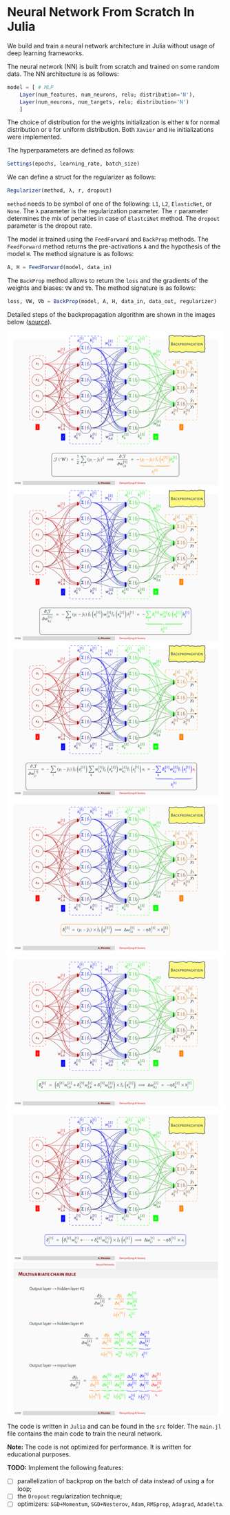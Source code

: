 # Neural Network From Scratch In Julia
We build and train a neural network architecture in Julia without usage of deep learning frameworks.

The neural network (NN) is built from scratch and trained on some random data. The NN architecture is as follows:

```julia
model = [ # MLP
    Layer(num_features, num_neurons, relu; distribution='N'), 
    Layer(num_neurons, num_targets, relu; distribution='N')
    ]
```
The choice of distribution for the weights initialization is either `N` for normal distribution or `U` for uniform distribution. Both `Xavier` and `He` initializations were implemented.

The hyperparameters are defined as follows:
```julia
Settings(epochs, learning_rate, batch_size)
```
We can define a struct for the regularizer as follows:
```julia
Regularizer(method, λ, r, dropout)
```
`method` needs to be symbol of one of the following: `L1`, `L2`, `ElasticNet`, or `None`. The `λ` parameter is the regularization parameter. The `r` parameter determines the mix of penalties in case of `ElastciNet` method. The `dropout` parameter is the dropout rate.

The model is trained using the `FeedForward` and `BackProp` methods. The `FeedForward` method returns the pre-activations `A` and the hypothesis of the model `H`. The method signature is as follows:
```julia
A, H = FeedForward(model, data_in)
```
The `BackProp` method allows to return the `loss` and the gradients of the weights and biases: `∇W` and `∇b`. The method signature is as follows:
```julia
loss, ∇W, ∇b = BackProp(model, A, H, data_in, data_out, regularizer)
```
Detailed steps of the backpropagation algorithm are shown in the images below ([source](https://github.com/a-mhamdi/jlai/blob/main/Slides-Labs/Demystifying%20AI%20Sorcery%20(Part-1).pdf)).

![BackProp](./Images/backprop-1.png)
![BackProp](./Images/backprop-2.png)
![BackProp](./Images/backprop-3.png)
![BackProp](./Images/backprop-4.png)
![BackProp](./Images/backprop-5.png)
![BackProp](./Images/backprop-6.png)
![BackProp](./Images/backprop-7.png)

The code is written in `Julia` and can be found in the `src` folder. The `main.jl` file contains the main code to train the neural network.

**Note:** The code is not optimized for performance. It is written for educational purposes.

**TODO:** Implement the following features:
- [ ] parallelization of backprop on the batch of data instead of using a for loop;
- [ ] the `Dropout` regularization technique;
- [ ] optimizers: `SGD+Momentum`, `SGD+Nesterov`, `Adam`, `RMSprop`, `Adagrad`, `Adadelta`.
